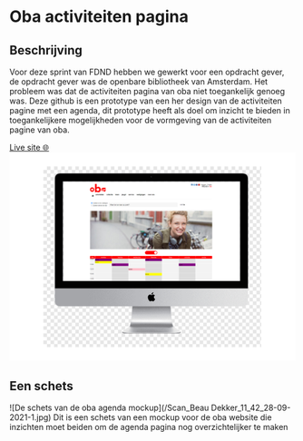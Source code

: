 # Oba activiteiten pagina

## Beschrijving
Voor deze sprint van FDND hebben we gewerkt voor een opdracht gever, de opdracht gever was de openbare bibliotheek van Amsterdam. Het probleem was dat de activiteiten pagina van oba niet toegankelijk genoeg was. Deze github is een prototype van een her design van de activiteiten pagine met een agenda, dit prototype heeft als doel om inzicht te bieden in toegankelijkere mogelijkheden voor de vormgeving van de activiteiten pagine van oba.

[Live site 🌐](oba_activiteiten.student.fdnd.nl/)<br/>
![oba mockup](/protype_ss.png)

## Een schets
![De schets van de oba agenda mockup](/Scan_Beau Dekker_11_42_28-09-2021-1.jpg)
Dit is een schets van een mockup voor de oba website die inzichten moet beiden om de agenda pagina nog overzichtelijker te maken
